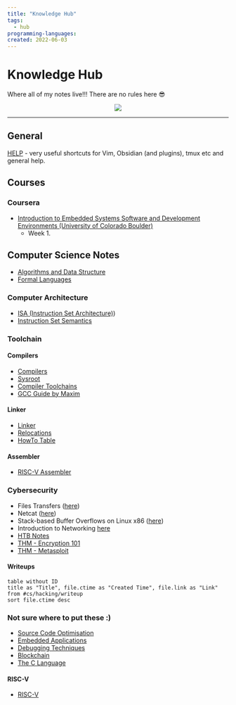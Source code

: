 ```yaml
---
title: "Knowledge Hub"
tags:
  - hub
programming-languages:
created: 2022-06-03
---
```

# Knowledge Hub

Where all of my notes live!!! There are no rules here 😎

<center><img src="https://c.tenor.com/xsFziU-YrVoAAAAd/shaman-king-yoh-asakura.gif"></center>

---
## General
[HELP](notes/general/help.md) - very useful shortcuts for Vim, Obsidian (and plugins), tmux etc and general help.

## Courses

### Coursera
- [Introduction to Embedded Systems Software and Development Environments (University of Colorado Boulder)](https://www.coursera.org/learn/introduction-embedded-systems/home/week/1)
    - Week 1.


## Computer Science Notes
- [Algorithms and Data Structure](notes/university/year2/cs2004/algorithms-and-data-structure.md)
- [Formal Languages](notes/general/formal-languages.md)

### Computer Architecture
- [ISA (Instruction Set Architecture)](Instruction%20Set%20Architecture))
- [Instruction Set Semantics](notes/general/instruction-set-semantics.md)

### Toolchain
#### Compilers
- [Compilers](notes/private/work/compilers.md)
- [Sysroot](notes/private/work/sysroot.md)
- [Compiler Toolchains](notes/private/work/compiler-toolchains.md)
- [GCC Guide by Maxim](notes/private/work/gcc-guide-by-maxim.md)

#### Linker
- [Linker](notes/private/work/linker.md)
- [Relocations](notes/private/work/relocations.md)
- [HowTo Table](notes/private/work/howto-table.md)

#### Assembler
- [RISC-V Assembler](notes/private/work/riscv-assembler-reference.md)

### Cybersecurity
- Files Transfers ([here](notes/hacking/htb-file-transfers.md))
- Netcat ([here](notes/hacking/netcat.md))
- Stack-based Buffer Overflows on Linux x86 ([here](notes/hacking/htb-stack-based-overflow-linux.md))
- Introduction to Networking [here](notes/hacking/htb-intro-networking.md)
- [HTB Notes](notes/general/hackthebox.md)
- [THM - Encryption 101](notes/hacking/thm-encryption101.md)
- [THM - Metasploit](notes/hacking/thm-metasploit.md)

#### Writeups 
```dataview
table without ID
title as "Title", file.ctime as "Created Time", file.link as "Link"
from #cs/hacking/writeup 
sort file.ctime desc
```

### Not sure where to put these :)
- [Source Code Optimisation](notes/general/source-code-optimisation.md)
- [Embedded Applications](notes/general/embedded-applications.md)
- [Debugging Techniques](notes/private/work/debugging-techniques.md)
- [Blockchain](notes/general/blockchain.md)
- [The C Language](notes/general/c-language.md)

#### RISC-V
- [RISC-V](notes/private/work/riscv.md)